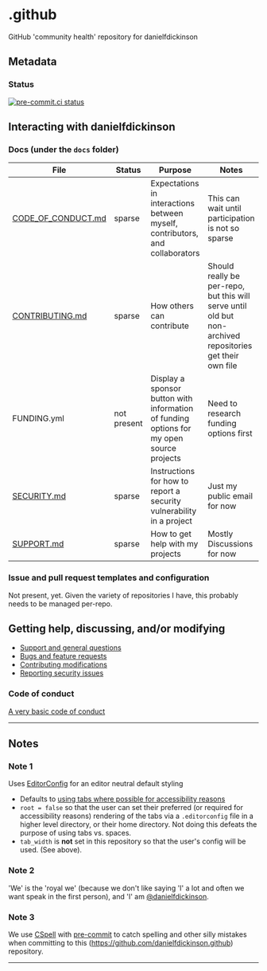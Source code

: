 # .github

GitHub 'community health' repository for danielfdickinson

## Metadata

### Status

[![pre-commit.ci
status](https://results.pre-commit.ci/badge/github/danielfdickinson/.github/main.svg)](https://results.pre-commit.ci/latest/github/danielfdickinson/.github/main)

## Interacting with danielfdickinson

### Docs (under the `docs` folder)

|        File        | Status | Purpose | Notes |
|--------------------|--------|---------|-------|
| [CODE_OF_CONDUCT.md](docs/CODE_OF_CONDUCT.md) | sparse | Expectations in interactions between myself, contributors, and collaborators | This can wait until participation is not so sparse |
| [CONTRIBUTING.md](docs/CONTRIBUTING.md) | sparse | How others can contribute | Should really be per-repo, but this will serve until old but non-archived repositories get their own file |
| FUNDING.yml | not present | Display a sponsor button with information of funding options for my open source projects | Need to research funding options first |
| [SECURITY.md](docs/SECURITY.md) | sparse | Instructions for how to report a security vulnerability in a project | Just my public email for now |
| [SUPPORT.md](docs/SUPPORT.md) | sparse | How to get help with my projects | Mostly Discussions for now |

### Issue and pull request templates and configuration

Not present, yet. Given the variety of repositories I have, this probably needs
to be managed per-repo.

## Getting help, discussing, and/or modifying

* [Support and general questions](docs/SUPPORT.md)
* [Bugs and feature requests](docs/SUPPORT.md)
* [Contributing modifications](docs/CONTRIBUTING.md)
* [Reporting security issues](docs/SECURITY.md)

### Code of conduct

[A very basic code of conduct](docs/CODE_OF_CONDUCT.md)

-------

## Notes

### Note 1

Uses [EditorConfig][edconf] for an editor neutral default styling

* Defaults to [using tabs where possible for accessibility
reasons][tabaccess]
* `root = false` so that the user can set their preferred (or required for
accessibility reasons) rendering of the tabs via a `.editorconfig` file in
a higher level directory, or their home directory. Not doing this defeats
the purpose of using tabs vs. spaces.
* `tab_width` is **not** set in this repository so that the user's config
will be used. (See above).

### Note 2

'We' is the 'royal we' (because we don't like saying 'I' a lot and often we
want speak in the first person), and 'I' am
[@danielfdickinson](https://github.com/danielfdickinson).

### Note 3

We use [CSpell][cspell] with [pre-commit][precommit] to catch spelling and other
silly mistakes when committing to this
(<https://github.com/danielfdickinson.github>) repository.

-------

[cspell]: https://cspell.org
[edconf]: https://editorconfig.org/
[precommit]: https://pre-commit.com
[tabaccess]: https://www.brycewray.com/posts/2022/06/accessibility-argument-tabs-spaces/
